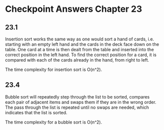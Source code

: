 # Checkpoint Answers Chapter 23 #
## 23.1 ##
Insertion sort works the same way as one would sort a hand of cards, i.e. starting with an empty left hand and the cards in the deck face down on the table. One card at a time is then dealt from the table and inserted into the correct position in the left hand. To find the correct position for a card, it is compared with each of the cards already in the hand, from right to left.  

The time complexity for insertion sort is O(n^2).   

## 23.4 ##
Bubble sort will repeatedly step through the list to be sorted, compares each pair of adjacent items and swaps them if they are in the wrong order. The pass through the list is repeated until no swaps are needed, which indicates that the list is sorted.  

The time complexity for a bubble sort is O(n^2).  

